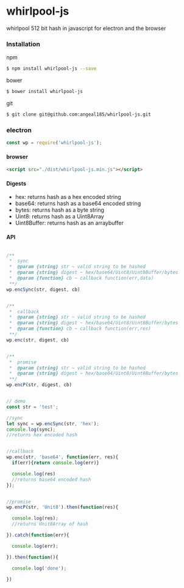 # whirlpool-js
whirlpool 512 bit hash in javascript for electron and the browser


### Installation

npm

```sh
$ npm install whirlpool-js --save
```

bower

```sh
$ bower install whirlpool-js
```

git
```sh
$ git clone git@github.com:angeal185/whirlpool-js.git
```

### electron

```js
const wp = require('whirlpool-js');
```

#### browser

```html
<script src="./dist/whirlpool-js.min.js"></script>
```

#### Digests
* hex: returns hash as a hex encoded string
* base64: returns hash as a base64 encoded string
* bytes: returns hash as a byte string
* Uint8: returns hash as a Uint8Array
* Uint8Buffer: returns hash as an arraybuffer

#### API

```javascript

/**
 *  sync
 *  @param {string} str ~ valid string to be hashed
 *  @param {string} digest ~ hex/base64/Uint8/Uint8Buffer/bytes
 *  @param {function} cb ~ callback function(err,data)
 **/
wp.encSync(str, digest, cb)


/**
 *  callback
 *  @param {string} str ~ valid string to be hashed
 *  @param {string} digest ~ hex/base64/Uint8/Uint8Buffer/bytes
 *  @param {function} cb ~ callback function(err,res)
 **/
wp.enc(str, digest, cb)


/**
 *  promise
 *  @param {string} str ~ valid string to be hashed
 *  @param {string} digest ~ hex/base64/Uint8/Uint8Buffer/bytes
 **/
wp.encP(str, digest, cb)


// demo
const str = 'test';

//sync
let sync = wp.encSync(str, 'hex');
console.log(sync);
//returns hex encoded hash


//callback
wp.enc(str, 'base64', function(err, res){
  if(err){return console.log(err)}

  console.log(res)
  //returns base64 encoded hash
});


//promise
wp.encP(str, 'Unit8').then(function(res){

  console.log(res);
  //returns Unit8Array of hash

}).catch(function(err){

  console.log(err);

}).then(function(){

  console.log('done');

})


```

